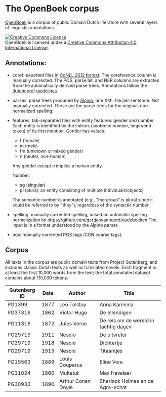 # The OpenBoek corpus

[OpenBoek](http://andreasvc.github.io/openboek/) is a corpus of public Domain Dutch literature
with several layers of linguistic annotations.

<a rel="license" href="http://creativecommons.org/licenses/by/4.0/"><img alt="Creative Commons License" style="border-width:0" src="https://i.creativecommons.org/l/by/4.0/88x31.png" /></a><br />
<span xmlns:dct="http://purl.org/dc/terms/" href="http://purl.org/dc/dcmitype/Dataset" property="dct:title" rel="dct:type">OpenBoek</span> is licensed under a
<a rel="license" href="http://creativecommons.org/licenses/by/4.0/">Creative Commons Attribution 4.0 International License</a>.

## Annotations:

- coref: exported files in [CoNLL 2012 format](http://conll.cemantix.org/2012/data.html).
  The coreference column is manually corrected. The POS, parse bit, and NER
  columns are extracted from the automatically derived parse trees.
  Annotations follow the [dutchcoref guidelines](https://github.com/andreasvc/dutchcoref/)
- parses: parse trees produced by [Alpino](http://www.let.rug.nl/vannoord/alp/Alpino/),
  one XML file per sentence. Not manually corrected. These are the parse trees for the
  original, non-normalized spelling.
- features: tab-separated files with entity features: gender and number.
  Each entity is identified by the indices (sentence number, begin/end token)
  of its first mention.
  Gender has values:
  - f (female)
  - m (male)
  - fm (unknown or mixed gender)
  - n (neuter, non-human)

  Any gender except n implies a human entity.

  Number:
  - sg (singular)
  - pl (plural; an entity consisting of multiple individuals/objects)

  The semantic number is annotated (e.g., "the group" is plural since it could be
  referred to by "they"), regardless of the syntactic number.
- spelling: manually corrected spelling, based on automatic spelling normalization by
  https://github.com/gertjanvannoord/oudeboeken
  The input is in a format understood by the Alpino parser.
- pos: manually corrected POS tags (CGN coarse tags).

## Corpus

All texts in the corpus are public domain texts from Project Gutenberg, and
includes classic Dutch texts as well as translated novels. Each fragment is at
least the first 10,000 words from the text; the total annotated dataset
contains about 110,000 tokens.

|Gutenberg ID|Date|Author|Title|
|---|---|---|---|
| PG1399  | 1877 | Leo Tolstoy        | Anna Karenina                          |
| PG37316 | 1862 | Victor Hugo        | De ellendigen                          |
| PG11318 | 1872 | Jules Verne        | De reis om de wereld in tachtig dagen  |
| PG29719 | 1911 | Nescio             | De uitvreter                           |
| PG29719 | 1918 | Nescio             | Dichtertje                             |
| PG29719 | 1915 | Nescio             | Titaantjes                             |
| PG19563 | 1889 | Louis Couperus     | Eline Vere                             |
| PG11024 | 1860 | Multatuli          | Max Havelaar                           |
| PG30933 | 1890 | Arthur Conan Doyle | Sherlock Holmes en de Agra-schat       |

